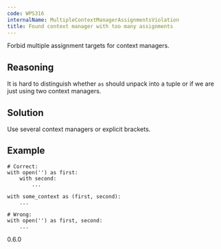```yaml
---
code: WPS316
internalName: MultipleContextManagerAssignmentsViolation
title: Found context manager with too many assignments
---
```


Forbid multiple assignment targets for context managers.

## Reasoning
It is hard to distinguish whether `as` should unpack into a tuple or
if we are just using two context managers.

## Solution
Use several context managers or explicit brackets.

## Example

    # Correct:
    with open('') as first:
        with second:
            ...
    
    with some_context as (first, second):
        ...
    
    # Wrong:
    with open('') as first, second:
        ...

<div class="versionadded">

0.6.0

</div>